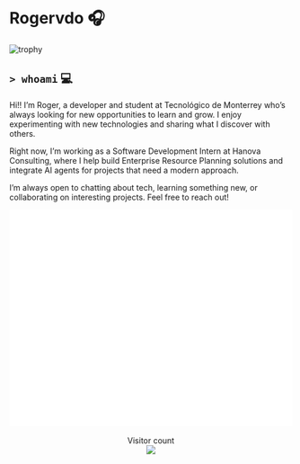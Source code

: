 # Rogervdo 🎧
![trophy](https://github-profile-trophy.vercel.app/?username=rogervdo&theme=onedark&row=1)

`> whoami` 💻
---
Hi!! I’m Roger, a developer and student at Tecnológico de Monterrey who’s always looking for new opportunities to learn and grow. I enjoy experimenting with new technologies and sharing what I discover with others.

Right now, I’m working as a Software Development Intern at Hanova Consulting, where I help build Enterprise Resource Planning solutions and integrate AI agents for projects that need a modern approach.

I’m always open to chatting about tech, learning something new, or collaborating on interesting projects. Feel free to reach out!



![Metrics](https://github.com/rogervdo/rogervdo/blob/main/github-metrics.svg)


<p align="center"> 
  Visitor count<br>
  <img src="https://profile-counter.glitch.me/rogervdo/count.svg" />
</p>
